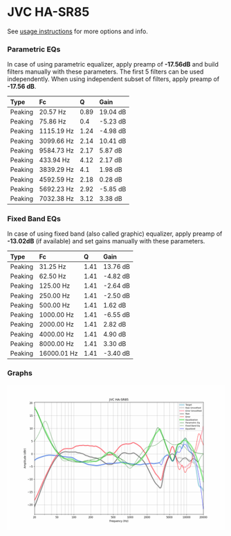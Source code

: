 # JVC HA-SR85
See [usage instructions](https://github.com/jaakkopasanen/AutoEq#usage) for more options and info.

### Parametric EQs
In case of using parametric equalizer, apply preamp of **-17.56dB** and build filters manually
with these parameters. The first 5 filters can be used independently.
When using independent subset of filters, apply preamp of **-17.56 dB**.

| Type    | Fc         |    Q | Gain     |
|:--------|:-----------|:-----|:---------|
| Peaking | 20.57 Hz   | 0.89 | 19.04 dB |
| Peaking | 75.86 Hz   | 0.4  | -5.23 dB |
| Peaking | 1115.19 Hz | 1.24 | -4.98 dB |
| Peaking | 3099.66 Hz | 2.14 | 10.41 dB |
| Peaking | 9584.73 Hz | 2.17 | 5.87 dB  |
| Peaking | 433.94 Hz  | 4.12 | 2.17 dB  |
| Peaking | 3839.29 Hz | 4.1  | 1.98 dB  |
| Peaking | 4592.59 Hz | 2.18 | 0.28 dB  |
| Peaking | 5692.23 Hz | 2.92 | -5.85 dB |
| Peaking | 7032.38 Hz | 3.12 | 3.38 dB  |

### Fixed Band EQs
In case of using fixed band (also called graphic) equalizer, apply preamp of **-13.02dB**
(if available) and set gains manually with these parameters.

| Type    | Fc          |    Q | Gain     |
|:--------|:------------|:-----|:---------|
| Peaking | 31.25 Hz    | 1.41 | 13.76 dB |
| Peaking | 62.50 Hz    | 1.41 | -4.82 dB |
| Peaking | 125.00 Hz   | 1.41 | -2.64 dB |
| Peaking | 250.00 Hz   | 1.41 | -2.50 dB |
| Peaking | 500.00 Hz   | 1.41 | 1.62 dB  |
| Peaking | 1000.00 Hz  | 1.41 | -6.55 dB |
| Peaking | 2000.00 Hz  | 1.41 | 2.82 dB  |
| Peaking | 4000.00 Hz  | 1.41 | 4.90 dB  |
| Peaking | 8000.00 Hz  | 1.41 | 3.30 dB  |
| Peaking | 16000.01 Hz | 1.41 | -3.40 dB |

### Graphs
![](./JVC%20HA-SR85.png)